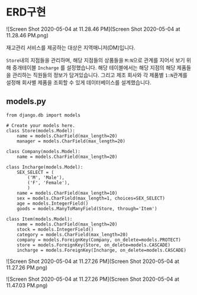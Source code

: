# ERD구현

![Screen Shot 2020-05-04 at 11.28.46 PM](Screen Shot 2020-05-04 at 11.28.46 PM.png)



재고관리 서비스를 제공하는 대상은 지역매니저(DM)입니다.

`Store`내의 지점들을 관리하며, 해당 지점들의 상품들을 `M:N`으로 관계를 지어서 보기 위해 중개테이블 `Incharge` 를 설정했습니다. 해당 테이블에서는 해당 지점의 해당 제품들을 관리하는 직원들의 정보가 담겨있습니다. 그리고 제조 회사와 각 제품별 `1:N`관계를 설정해 회사별 제품을 조회할 수 있게 데이터베이스를 설계했습니다.



## models.py

```
from django.db import models

# Create your models here.
class Store(models.Model):
    name = models.CharField(max_length=20)
    manager = models.CharField(max_length=20)

class Company(models.Model):
    name = models.CharField(max_length=20)

class Incharge(models.Model):
    SEX_SELECT = (
        ('M', 'Male'),
        ('F', 'Female'),
        )
    name = models.CharField(max_length=10)
    sex = models.CharField(max_length=1, choices=SEX_SELECT)
    age = models.IntegerField()
    goods = models.ManyToManyField(Store, through='Item')

class Item(models.Model):
    name = models.CharField(max_length=20)
    stock = models.IntegerField()
    category = models.CharField(max_length=20)
    company = models.ForeignKey(Company, on_delete=models.PROTECT)
    store = models.ForeignKey(Store, on_delete=models.CASCADE)
    incharge = models.ForeignKey(Incharge, on_delete=models.CASCADE)
```



![Screen Shot 2020-05-04 at 11.27.26 PM](Screen Shot 2020-05-04 at 11.27.26 PM.png)



![Screen Shot 2020-05-04 at 11.27.26 PM](Screen Shot 2020-05-04 at 11.47.03 PM.png)